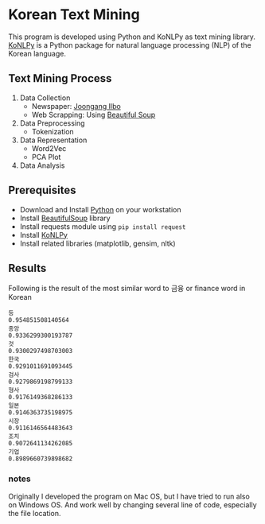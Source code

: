 # Korean Text Mining 
This program is developed using Python and KoNLPy as text mining library.
[KoNLPy](http://konlpy.org/en/latest/) is a Python package for natural language processing (NLP) of the Korean language. 

## Text Mining Process
1. Data Collection
    + Newspaper: [Joongang Ilbo](https://joongang.joins.com/) 
    + Web Scrapping: Using [Beautiful Soup](https://www.crummy.com/software/BeautifulSoup/bs4/doc/)
2. Data Preprocessing
    + Tokenization
3. Data Representation
    + Word2Vec
    + PCA Plot
4. Data Analysis

## Prerequisites
+ Download and Install [Python](https://www.python.org/downloads/) on your workstation
+ Install [BeautifulSoup](https://www.crummy.com/software/BeautifulSoup/bs4/doc/) library
+ Install requests module using ``pip install request``
+ Install [KoNLPy](http://konlpy.org/en/latest/install/)
+ Install related libraries (matplotlib, gensim, nltk)

## Results
Following is the result of the most similar word to 금융 or finance word in Korean
```
등
0.954851508140564
중앙
0.9336299300193787
것
0.9300297498703003
한국
0.9291011691093445
검사
0.9279869198799133
형사
0.9176149368286133
일본
0.9146363735198975
시장
0.9116146564483643
조치
0.9072641134262085
기업
0.8989660739898682
```

### notes
Originally I developed the program on Mac OS, but I have tried to run also on Windows OS. And work well by changing several line of code, especially the file location.

